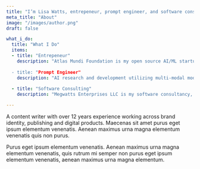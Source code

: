 ```yaml
---
title: "I’m Lisa Watts, entrepeneur, prompt engineer, and software consultant based in Philadelphia, Currently at Megawatts Enterprises"
meta_title: "About"
image: "/images/author.png"
draft: false

what_i_do:
  title: "What I Do"
  items:
  - title: "Entrepeneur"
    description: "Atlas Mundi Foundation is my open source AI/ML startup, we do 3d mapping, drone to data, and digital twin technologies to support sustainable environmental goals.  
  
  - title: "Prompt Engineer"
    description: "AI research and development utilizing multi-modal models, 3d environments, computer vision, and voice."
  
  - title: "Software Consulting"
    description: "Megwatts Enterprises LLC is my software consultancy, we specialize in AI/ML and 3d projects."

---
```


A content writer with over 12 years experience working across brand identity, publishing and digital products. Maecenas sit amet purus eget ipsum elementum venenatis. Aenean maximus urna magna elementum venenatis quis non purus.

Purus eget ipsum elementum venenatis. Aenean maximus urna magna elementum venenatis, quis rutrum mi semper non purus eget ipsum elementum venenatis, aenean maximus urna magna elementum.
